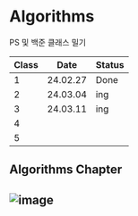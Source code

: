 # Algorithms

 PS 및 백준 클래스 밀기

| Class | Date | Status |
| --- | --- | --- |
| 1 | 24.02.27 | Done |
| 2 | 24.03.04 | ing |
| 3 | 24.03.11 | ing  |
| 4 |  |  |
| 5 |  |  |



## Algorithms Chapter
![image](https://github.com/subeenjeonHere/Algoevol/assets/145312273/abb46754-fb4a-4be8-8e04-5aae9d2489da)
----
